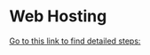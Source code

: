 # Web Hosting


[Go to this link to find detailed steps: ](https://docs.google.com/document/d/1OQ4xKJojxti2Y7Rf9xCZdIQInKqOO5gC2F6st63MsNg/edit)
